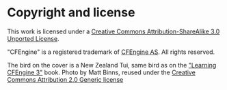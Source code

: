 # Copyright and license

This work is licensed under a [Creative Commons Attribution-ShareAlike 3.0 Unported License](http://creativecommons.org/licenses/by-sa/3.0/).

"CFEngine" is a registered trademark of [CFEngine AS](http://www.cfengine.com). All rights reserved.

The bird on the cover is a New Zealand Tui, same bird as on the ["Learning CFEngine 3"](http://shop.oreilly.com/product/0636920022022.do) book. Photo by Matt Binns, reused under the [Creative Commons Attribution 2.0 Generic license](http://creativecommons.org/licenses/by/2.0/deed.en)

